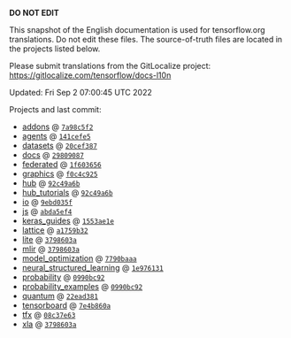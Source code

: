 __DO NOT EDIT__

This snapshot of the English documentation is used for tensorflow.org
translations. Do not edit these files. The source-of-truth files are located in
the projects listed below.

Please submit translations from the GitLocalize project: https://gitlocalize.com/tensorflow/docs-l10n

Updated: Fri Sep  2 07:00:45 UTC 2022

Projects and last commit:

- [addons](https://github.com/tensorflow/addons/tree/master/docs) @ <a href='https://github.com/tensorflow/addons/commit/7a98c5f2f940784b7480d736051be65040ed5fca'><code>7a98c5f2</code></a>
- [agents](https://github.com/tensorflow/agents/tree/master/docs) @ <a href='https://github.com/tensorflow/agents/commit/141cefe5b86be041a23f34977bd92fa278e1c0f5'><code>141cefe5</code></a>
- [datasets](https://github.com/tensorflow/datasets/tree/master/docs) @ <a href='https://github.com/tensorflow/datasets/commit/20cef387fa527fa6e228850d237b4bb1f56df4c1'><code>20cef387</code></a>
- [docs](https://github.com/tensorflow/docs/tree/master/site/en) @ <a href='https://github.com/tensorflow/docs/commit/29809087e1ebdc1e4bfd0004999b1bb8e7741561'><code>29809087</code></a>
- [federated](https://github.com/tensorflow/federated/tree/main/docs) @ <a href='https://github.com/tensorflow/federated/commit/1f60365638c4dcc66219cd09f1d89126062b31b9'><code>1f603656</code></a>
- [graphics](https://github.com/tensorflow/graphics/tree/master/tensorflow_graphics/g3doc) @ <a href='https://github.com/tensorflow/graphics/commit/f0c4c9256c9b1a6a5337762d763e4910631c65c4'><code>f0c4c925</code></a>
- [hub](https://github.com/tensorflow/hub/tree/master/docs) @ <a href='https://github.com/tensorflow/hub/commit/92c49a6bce618e6581781108441291168b0a5a86'><code>92c49a6b</code></a>
- [hub_tutorials](https://github.com/tensorflow/hub/tree/master/examples/colab) @ <a href='https://github.com/tensorflow/hub/commit/92c49a6bce618e6581781108441291168b0a5a86'><code>92c49a6b</code></a>
- [io](https://github.com/tensorflow/io/tree/master/docs) @ <a href='https://github.com/tensorflow/io/commit/9ebd035f26b9add59ad989bc5db7134505c5239e'><code>9ebd035f</code></a>
- [js](https://github.com/tensorflow/tfjs-website/tree/master/docs) @ <a href='https://github.com/tensorflow/tfjs-website/commit/abda5ef4621d1022ec25a417f3011954318ab6b9'><code>abda5ef4</code></a>
- [keras_guides](https://github.com/tensorflow/docs/tree/snapshot-keras/site/en/guide/keras) @ <a href='https://github.com/tensorflow/docs/commit/1553ae1e4a149be71703e2ee60173b3d1e0e8c00'><code>1553ae1e</code></a>
- [lattice](https://github.com/tensorflow/lattice/tree/master/docs) @ <a href='https://github.com/tensorflow/lattice/commit/a1759b3243131cafca37d46b1977362dec8abee3'><code>a1759b32</code></a>
- [lite](https://github.com/tensorflow/tensorflow/tree/master/tensorflow/lite/g3doc) @ <a href='https://github.com/tensorflow/tensorflow/commit/3798603a6de7526cedb476f4ee7709086e0ecc28'><code>3798603a</code></a>
- [mlir](https://github.com/tensorflow/tensorflow/tree/master/tensorflow/compiler/mlir/g3doc) @ <a href='https://github.com/tensorflow/tensorflow/commit/3798603a6de7526cedb476f4ee7709086e0ecc28'><code>3798603a</code></a>
- [model_optimization](https://github.com/tensorflow/model-optimization/tree/master/tensorflow_model_optimization/g3doc) @ <a href='https://github.com/tensorflow/model-optimization/commit/7790baaa8b175768d0a9981452e12375cdb92736'><code>7790baaa</code></a>
- [neural_structured_learning](https://github.com/tensorflow/neural-structured-learning/tree/master/g3doc) @ <a href='https://github.com/tensorflow/neural-structured-learning/commit/1e9761315153c88a9bfdebd7d081dac7fea3fedd'><code>1e976131</code></a>
- [probability](https://github.com/tensorflow/probability/tree/main/tensorflow_probability/g3doc) @ <a href='https://github.com/tensorflow/probability/commit/0990bc9233961957e0462f93eb2980437dd816bc'><code>0990bc92</code></a>
- [probability_examples](https://github.com/tensorflow/probability/tree/main/tensorflow_probability/examples/jupyter_notebooks) @ <a href='https://github.com/tensorflow/probability/commit/0990bc9233961957e0462f93eb2980437dd816bc'><code>0990bc92</code></a>
- [quantum](https://github.com/tensorflow/quantum/tree/master/docs) @ <a href='https://github.com/tensorflow/quantum/commit/22ead381acb6446d11b4be17e03d8a57fe59a429'><code>22ead381</code></a>
- [tensorboard](https://github.com/tensorflow/tensorboard/tree/master/docs) @ <a href='https://github.com/tensorflow/tensorboard/commit/7e4b860a06012065fe975410aadfd7e150b4bb0f'><code>7e4b860a</code></a>
- [tfx](https://github.com/tensorflow/tfx/tree/master/docs) @ <a href='https://github.com/tensorflow/tfx/commit/08c37e6398344707995d98d6476d63deab03b98f'><code>08c37e63</code></a>
- [xla](https://github.com/tensorflow/tensorflow/tree/master/tensorflow/compiler/xla/g3doc) @ <a href='https://github.com/tensorflow/tensorflow/commit/3798603a6de7526cedb476f4ee7709086e0ecc28'><code>3798603a</code></a>

